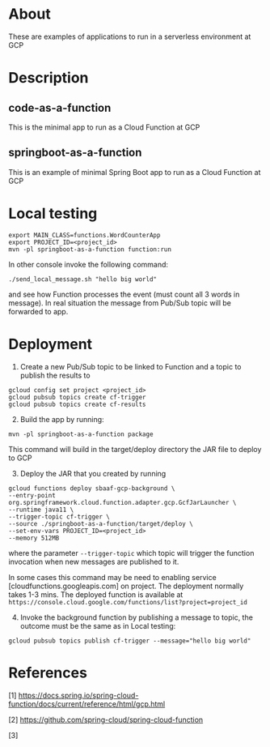 # About

These are examples of applications to run in a serverless environment at GCP

# Description

## code-as-a-function

This is the minimal app to run as a Cloud Function at GCP


## springboot-as-a-function

This is an example of  minimal Spring Boot app to run as a Cloud Function at GCP

# Local testing

```
export MAIN_CLASS=functions.WordCounterApp
export PROJECT_ID=<project_id>
mvn -pl springboot-as-a-function function:run
```

In other console invoke the following command:

```
./send_local_message.sh "hello big world"
```

and see how Function processes the event (must count all 3 words in message). In real situation the message from Pub/Sub topic will be forwarded to app.

# Deployment

1. Create a new Pub/Sub topic to be linked to Function and a topic to publish the results to

```
gcloud config set project <project_id>
gcloud pubsub topics create cf-trigger
gcloud pubsub topics create cf-results
```

2. Build the app by running:

```
mvn -pl springboot-as-a-function package
```
This command will build in the target/deploy directory the JAR file to deploy to GCP

3. Deploy the JAR that you created by running

```
gcloud functions deploy sbaaf-gcp-background \
--entry-point org.springframework.cloud.function.adapter.gcp.GcfJarLauncher \
--runtime java11 \
--trigger-topic cf-trigger \
--source ./springboot-as-a-function/target/deploy \
--set-env-vars PROJECT_ID=<project_id>
--memory 512MB
```
where the parameter `--trigger-topic` which topic will trigger the function invocation when new messages are published to it.

In some cases this command may be need to enabling service [cloudfunctions.googleapis.com] on project. The deployment normally takes 1-3 mins.
The deployed function is available at `https://console.cloud.google.com/functions/list?project=project_id` 

4. Invoke the background function by publishing a message to topic, the outcome must be the same as in Local testing:

```
gcloud pubsub topics publish cf-trigger --message="hello big world"
```


# References

[1] https://docs.spring.io/spring-cloud-function/docs/current/reference/html/gcp.html

[2] https://github.com/spring-cloud/spring-cloud-function

[3]